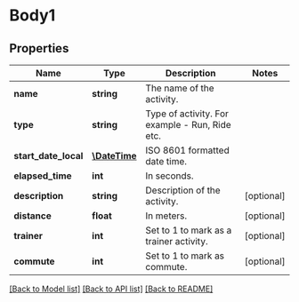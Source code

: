 # Body1

## Properties
Name | Type | Description | Notes
------------ | ------------- | ------------- | -------------
**name** | **string** | The name of the activity. | 
**type** | **string** | Type of activity. For example - Run, Ride etc. | 
**start_date_local** | [**\DateTime**](\DateTime.md) | ISO 8601 formatted date time. | 
**elapsed_time** | **int** | In seconds. | 
**description** | **string** | Description of the activity. | [optional] 
**distance** | **float** | In meters. | [optional] 
**trainer** | **int** | Set to 1 to mark as a trainer activity. | [optional] 
**commute** | **int** | Set to 1 to mark as commute. | [optional] 

[[Back to Model list]](../../README.md#documentation-for-models) [[Back to API list]](../../README.md#documentation-for-api-endpoints) [[Back to README]](../../README.md)

